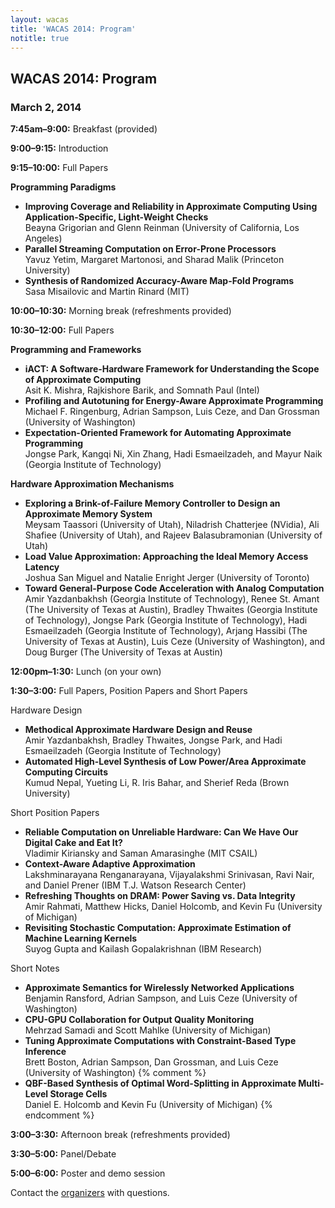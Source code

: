 ```yaml
---
layout: wacas
title: 'WACAS 2014: Program'
notitle: true
---
```


## WACAS 2014: Program
### March 2, 2014

**7:45am&ndash;9:00:**
Breakfast (provided)

**9:00&ndash;9:15:**
Introduction

**9:15&ndash;10:00:**
Full Papers

**Programming Paradigms**

* **Improving Coverage and Reliability in Approximate Computing Using Application-Specific, Light-Weight Checks**<br />
  Beayna Grigorian and
  Glenn Reinman (University of California, Los Angeles)
* **Parallel Streaming Computation on Error-Prone Processors**<br />
  Yavuz Yetim,
  Margaret Martonosi, and
  Sharad Malik (Princeton University)
* **Synthesis of Randomized Accuracy-Aware Map-Fold Programs**<br />
  Sasa Misailovic and
  Martin Rinard (MIT)

**10:00&ndash;10:30:**
Morning break (refreshments provided)

**10:30&ndash;12:00:**
Full Papers

**Programming and Frameworks**

* **iACT: A Software-Hardware Framework for Understanding the Scope of
  Approximate Computing**<br />
  Asit K. Mishra,
  Rajkishore Barik, and
  Somnath Paul (Intel)
* **Profiling and Autotuning for Energy-Aware Approximate Programming**<br />
  Michael F. Ringenburg,
  Adrian Sampson,
  Luis Ceze, and
  Dan Grossman (University of Washington)
* **Expectation-Oriented Framework for Automating Approximate Programming**<br />
  Jongse Park,
  Kangqi Ni,
  Xin Zhang,
  Hadi Esmaeilzadeh, and
  Mayur Naik (Georgia Institute of Technology)

**Hardware Approximation Mechanisms**

* **Exploring a Brink-of-Failure Memory Controller to Design an Approximate
  Memory System**<br />
  Meysam Taassori (University of Utah),
  Niladrish Chatterjee (NVidia),
  Ali Shafiee (University of Utah), and
  Rajeev Balasubramonian (University of Utah)
* **Load Value Approximation: Approaching the Ideal Memory Access Latency**<br />
  Joshua San Miguel and
  Natalie Enright Jerger (University of Toronto)
* **Toward General-Purpose Code Acceleration with Analog Computation**<br />
  Amir Yazdanbakhsh (Georgia Institute of Technology),
  Renee St. Amant (The University of Texas at Austin),
  Bradley Thwaites (Georgia Institute of Technology),
  Jongse Park (Georgia Institute of Technology),
  Hadi Esmaeilzadeh (Georgia Institute of Technology),
  Arjang Hassibi (The University of Texas at Austin),
  Luis Ceze (University of Washington), and
  Doug Burger (The University of Texas at Austin)

**12:00pm&ndash;1:30:**
Lunch (on your own)

**1:30&ndash;3:00:**
Full Papers, Position Papers and Short Papers

Hardware Design

* **Methodical Approximate Hardware Design and Reuse**<br />
  Amir Yazdanbakhsh,
  Bradley Thwaites,
  Jongse Park, and
  Hadi Esmaeilzadeh (Georgia Institute of Technology)
* **Automated High-Level Synthesis of Low Power/Area Approximate Computing
  Circuits**<br />
  Kumud Nepal,
  Yueting Li,
  R. Iris Bahar, and
  Sherief Reda (Brown University)

Short Position Papers

* **Reliable Computation on Unreliable Hardware: Can We Have Our Digital Cake
  and Eat It?**<br />
  Vladimir Kiriansky and
  Saman Amarasinghe (MIT CSAIL)
* **Context-Aware Adaptive Approximation**<br />
  Lakshminarayana Renganarayana,
  Vijayalakshmi Srinivasan,
  Ravi Nair, and
  Daniel Prener (IBM T.J. Watson Research Center)
* **Refreshing Thoughts on DRAM: Power Saving vs. Data Integrity**<br />
  Amir Rahmati,
  Matthew Hicks,
  Daniel Holcomb, and
  Kevin Fu (University of Michigan)
* **Revisiting Stochastic Computation: Approximate Estimation of Machine
  Learning Kernels**<br />
  Suyog Gupta and
  Kailash Gopalakrishnan (IBM Research)

Short Notes

* **Approximate Semantics for Wirelessly Networked Applications**<br />
  Benjamin Ransford,
  Adrian Sampson, and
  Luis Ceze (University of Washington)
* **CPU-GPU Collaboration for Output Quality Monitoring**<br />
  Mehrzad Samadi and
  Scott Mahlke (University of Michigan)
* **Tuning Approximate Computations with Constraint-Based Type Inference**<br />
  Brett Boston,
  Adrian Sampson,
  Dan Grossman, and
  Luis Ceze (University of Washington)
{% comment %}
* **QBF-Based Synthesis of Optimal Word-Splitting in Approximate Multi-Level
  Storage Cells**<br />
  Daniel E. Holcomb and
  Kevin Fu (University of Michigan)
{% endcomment %}

**3:00&ndash;3:30:**
Afternoon break (refreshments provided)

**3:30&ndash;5:00:**
Panel/Debate

**5:00&ndash;6:00:**
Poster and demo session


Contact the [organizers][] with questions.

[organizers]: mailto:wacas14@cs.washington.edu
